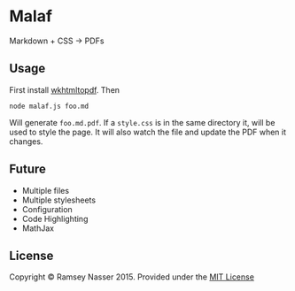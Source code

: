 # Malaf
Markdown + CSS -> PDFs

## Usage

First install [wkhtmltopdf](http://wkhtmltopdf.org/downloads.html). Then

```
node malaf.js foo.md
```

Will generate `foo.md.pdf`. If a `style.css` is in the same directory it, will be used to style the page. It will also watch the file and update the PDF when it changes.

## Future

* Multiple files
* Multiple stylesheets
* Configuration
* Code Highlighting
* MathJax

## License

Copyright © Ramsey Nasser 2015. Provided under the [MIT License](http://opensource.org/licenses/MIT)